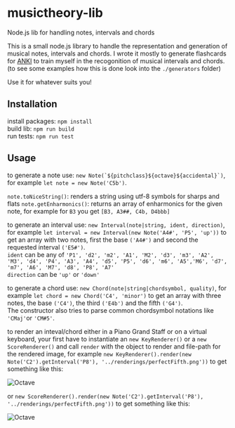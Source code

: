 # musictheory-lib
Node.js lib for handling notes, intervals and chords

This is a small node.js library to handle the representation and generation of musical notes, intervals and chords.
I wrote it mostly to generate flashcards for [ANKI](https://apps.ankiweb.net/) to train myself in the recogonition of musical intervals and chords. (to see some examples how this is done look into the `./generators` folder)

Use it for whatever suits you!

## Installation

install packages: `npm install`  
build lib: `npm run build`  
run tests: `npm run test`  

## Usage

to generate a note use: ```new Note(`${pitchclass}${octave}${accidental}`)```, for example ```let note = new Note('C5b')```.

```note.toNiceString()```: renders a string using utf-8 symbols for sharps and flats
```note.getEnharmonics()```: returns an array of enharmonics for the given note, for example for `B3` you get `[B3, A3##, C4b, D4bbb]` 

to generate an interval use: ```new Interval(note|string, ident, direction)```, for example ```let interval = new Interval(new Note('A4#', 'P5', 'up'))``` to get an array with two notes, first the base `('A4#')` and second the requested interval `('E5#')`.  
`ident` can be any of ```'P1', 'd2',
  'm2', 'A1', 'M2', 'd3', 'm3', 'A2', 'M3', 'd4', 'P4', 'A3', 'A4', 'd5', 'P5', 'd6', 'm6', 'A5','M6', 'd7', 'm7', 'A6', 'M7', 'd8', 'P8', 'A7'```  
`direction` can be  `'up'` or `'down'`

to generate a chord use: ```new Chord(note|string|chordsymbol, quality)```, for example ```let chord = new Chord('C4', 'minor')``` to get an array with three notes, the base `('C4')`, the third `('E4b')` and the fifth `('G4')`.  
The constructor also tries to parse common chordsymbol notations like `'CMaj'`or `'CM#5'`.

to render an inteval/chord either in a Piano Grand Staff or on a virtual keyboard, your first have to instantiate an `new KeyRenderer()` or a `new ScoreRenderer()` and call `render` with the object to render and file-path for the rendered image, for example `new KeyRenderer().render(new Note('C2').getInterval('P8'), '../renderings/perfectFifth.png'))` to get something like this:

![Octave](./render/interval_key.png)  

or `new ScoreRenderer().render(new Note('C2').getInterval('P8'), '../renderings/perfectFifth.png'))` to get something like this:

![Octave](./render/score.png) 




